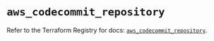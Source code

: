 # `aws_codecommit_repository`

Refer to the Terraform Registry for docs: [`aws_codecommit_repository`](https://registry.terraform.io/providers/hashicorp/aws/5.64.0/docs/resources/codecommit_repository).
